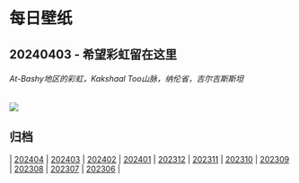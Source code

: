# 每日壁纸

## 20240403 - 希望彩虹留在这里

###### At-Bashy地区的彩虹，Kakshaal Too山脉，纳伦省，吉尔吉斯斯坦

![](https://www.bing.com/th?id=OHR.KyrgyzstanRainbow_ZH-CN8027219590_UHD.jpg)

## 归档

| [202404](/202404/README.md)
| [202403](/202403/README.md)
| [202402](/202402/README.md)
| [202401](/202401/README.md)
| [202312](/202312/README.md)
| [202311](/202311/README.md)
| [202310](/202310/README.md)
| [202309](/202309/README.md)
| [202308](/202308/README.md)
| [202307](/202307/README.md)
| [202306](/202306/README.md)
|